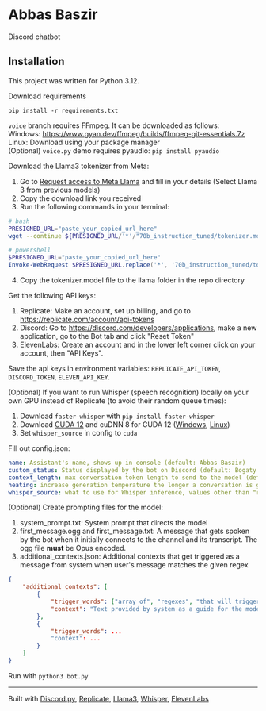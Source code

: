 # Abbas Baszir
Discord chatbot
## Installation
This project was written for Python 3.12.

Download requirements
```
pip install -r requirements.txt
```
`voice` branch requires FFmpeg. It can be downloaded as follows: \
Windows: https://www.gyan.dev/ffmpeg/builds/ffmpeg-git-essentials.7z \
Linux: Download using your package manager \
(Optional) `voice.py` demo requires pyaudio: `pip install pyaudio`

Download the Llama3 tokenizer from Meta:
1. Go to [Request access to Meta Llama](https://llama.meta.com/llama-downloads) and fill in your details (Select Llama 3 from previous models)
2. Copy the download link you received
3. Run the following commands in your terminal:
```bash
# bash
PRESIGNED_URL="paste_your_copied_url_here"
wget --continue ${PRESIGNED_URL/'*'/"70b_instruction_tuned/tokenizer.model"}
```
```powershell
# powershell
$PRESIGNED_URL="paste_your_copied_url_here"
Invoke-WebRequest $PRESIGNED_URL.replace('*', '70b_instruction_tuned/tokenizer.model') -OutFile "tokenizer.model"
```
4. Copy the tokenizer.model file to the llama folder in the repo directory

Get the following API keys:
1. Replicate: Make an account, set up billing, and go to https://replicate.com/account/api-tokens
2. Discord: Go to https://discord.com/developers/applications, make a new application, go to the Bot tab and click "Reset Token"
3. ElevenLabs: Create an account and in the lower left corner click on your account, then "API Keys".

Save the api keys in environment variables: `REPLICATE_API_TOKEN`, `DISCORD_TOKEN`, `ELEVEN_API_KEY`.

(Optional) If you want to run Whisper (speech recognition) locally on your own GPU instead of Replicate (to avoid their random queue times):
1. Download `faster-whisper` with `pip install faster-whisper`
2. Download [CUDA 12](https://developer.nvidia.com/cuda-download) and cuDNN 8 for CUDA 12 ([Windows](https://developer.download.nvidia.com/compute/cudnn/redist/cudnn/windows-x86_64/cudnn-windows-x86_64-8.9.7.29_cuda12-archive.zip), [Linux](https://developer.download.nvidia.com/compute/cudnn/redist/cudnn/linux-x86_64/cudnn-linux-x86_64-8.9.7.29_cuda12-archive.tar.xz))
3. Set `whisper_source` in config to `cuda`

Fill out config.json:
```yaml
name: Assistant's name, shows up in console (default: Abbas Baszir)
custom_status: Status displayed by the bot on Discord (default: Bogaty szejk)
context_length: max conversation token length to send to the model (default: 2000)
heating: increase generation temperature the longer a conversation is going on. Higher temperature makes the model output more gibberish. This option exists because it's funny (default: false)
whisper_source: what to use for Whisper inference, values other than "replicate" will assume local installation and will be passed as device to PyTorch (default: replicate)
```

(Optional) Create prompting files for the model:
1. system_prompt.txt: System prompt that directs the model
2. first_message.ogg and first_message.txt: A message that gets spoken by the bot when it initially connects to the channel and its transcript. The ogg file **must** be Opus encoded.
3. additional_contexts.json: Additional contexts that get triggered as a message from system when user's message matches the given regex
```json
{
    "additional_contexts": [
        {
            "trigger_words": ["array of", "regexes", "that will trigger the context", "case-insensitive"],
            "context": "Text provided by system as a guide for the model when context gets triggered"
        },
        {
            "trigger_words": ...
            "context": ...
        }
    ]
}
```

Run with `python3 bot.py`

---
Built with [Discord.py](https://github.com/Rapptz/discord.py), [Replicate](https://replicate.com), [Llama3](https://llama.meta.com/llama3/), [Whisper](https://openai.com/index/whisper), [ElevenLabs](https://elevenlabs.io)